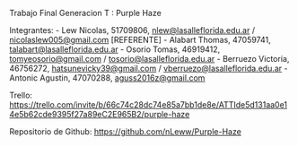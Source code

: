 Trabajo Final Generacion T : Purple Haze

Integrantes:
    - Lew Nicolas, 51709806, nlew@lasalleflorida.edu.ar / nicolaslew005@gmail.com [REFERENTE]
    - Alabart Thomas, 47059741, talabart@lasalleflorida.edu.ar
    - Osorio Tomas, 46919412, tomyeosorio@gmail.com / tosorio@lasalleflorida.edu.ar
    - Berruezo Victoria, 46756272, hatsunevicky39@gmail.com / vberruezo@lasalleflorida.edu.ar
    - Antonic Agustin, 47070288, aguss2016z@gmail.com

Trello: 
https://trello.com/invite/b/66c74c28dc74e85a7bb1de8e/ATTIde5d131aa0e14e5b62cde9395f27a89eC2E965B2/purple-haze

Repositorio de Github:
https://github.com/nLeww/Purple-Haze
